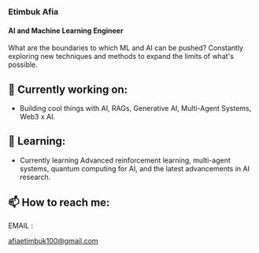 ### Etimbuk Afia
#### AI and Machine Learning Engineer

What are the boundaries to which ML and AI can be pushed? Constantly exploring new techniques and methods to expand the limits of what's possible.

## 🔭 Currently working on:

- Building cool things with AI, RAGs, Generative AI, Multi-Agent Systems, Web3 x AI.

## 🌱 Learning:
-  Currently learning Advanced reinforcement learning, multi-agent systems, quantum computing for AI, and the latest advancements in AI research.

## 📫 How to reach me:
  
EMAIL : 

afiaetimbuk100@gmail.com 





